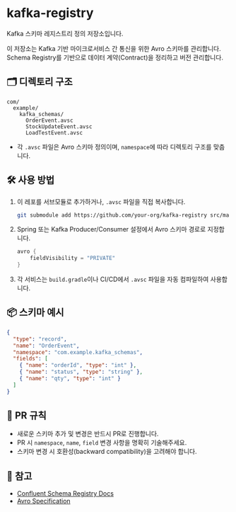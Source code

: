 # kafka-registry

Kafka 스키마 레지스트리 정의 저장소입니다.

이 저장소는 Kafka 기반 마이크로서비스 간 통신을 위한 Avro 스키마를 관리합니다.  
Schema Registry를 기반으로 데이터 계약(Contract)을 정리하고 버전 관리합니다.

## 🗂️ 디렉토리 구조

```
com/
  example/
    kafka_schemas/
      OrderEvent.avsc
      StockUpdateEvent.avsc
      LoadTestEvent.avsc
```

- 각 `.avsc` 파일은 Avro 스키마 정의이며, `namespace`에 따라 디렉토리 구조를 맞춥니다.

## 🛠️ 사용 방법

1. 이 레포를 서브모듈로 추가하거나, `.avsc` 파일을 직접 복사합니다.
   ```bash
   git submodule add https://github.com/your-org/kafka-registry src/main/avro-schemas
   ```

2. Spring 또는 Kafka Producer/Consumer 설정에서 Avro 스키마 경로로 지정합니다.
   ```groovy
   avro {
       fieldVisibility = "PRIVATE"
   }
   ```

3. 각 서비스는 `build.gradle`이나 CI/CD에서 `.avsc` 파일을 자동 컴파일하여 사용합니다.

## 📦 스키마 예시

```json
{
  "type": "record",
  "name": "OrderEvent",
  "namespace": "com.example.kafka_schemas",
  "fields": [
    { "name": "orderId", "type": "int" },
    { "name": "status", "type": "string" },
    { "name": "qty", "type": "int" }
  ]
}
```

## 🤝 PR 규칙

- 새로운 스키마 추가 및 변경은 반드시 PR로 진행합니다.
- PR 시 `namespace`, `name`, `field` 변경 사항을 명확히 기술해주세요.
- 스키마 변경 시 호환성(backward compatibility)을 고려해야 합니다.

## 🔗 참고

- [Confluent Schema Registry Docs](https://docs.confluent.io/platform/current/schema-registry/index.html)
- [Avro Specification](https://avro.apache.org/docs/current/spec.html)
